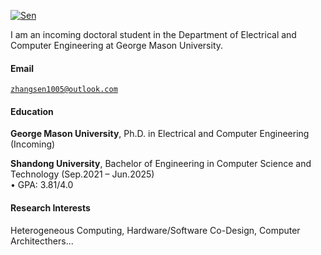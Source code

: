 [![Sen](https://img.shields.io/badge/XX-github-blue?logo=github)](https://github.com/Senzhan9)

I am an incoming doctoral student in the Department of Electrical and Computer Engineering at George Mason University.

#### Email  
<code>zhangsen1005@outlook.com</code>  

#### Education  
**George Mason University**, Ph.D. in Electrical and Computer Engineering (Incoming) 

**Shandong University**, Bachelor of Engineering in Computer Science and Technology (Sep.2021 – Jun.2025)  
• GPA: 3.81/4.0

#### Research Interests  
Heterogeneous Computing, Hardware/Software Co-Design, Computer Architecthers... 
